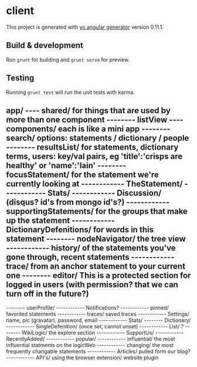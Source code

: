 # client

This project is generated with [yo angular generator](https://github.com/yeoman/generator-angular)
version 0.11.1.

## Build & development

Run `grunt` for building and `grunt serve` for preview.

## Testing

Running `grunt test` will run the unit tests with karma.


app/
---- shared/ for things that are used by more than one component
-------- listView
---- components/ each is like a mini app
-------- search/ options: statements / dictionary / people
-------- resultsList/ for statements, dictionary terms, users: key/val pairs, eg 'title':'crisps are healthy' or 'name':'Iain'
-------- focusStatement/ for the statement we're currently looking at
------------ TheStatement/
------------ Stats/
------------ Discussion/ (disqus? id's from mongo id's?)
------------ supportingStatements/ for the groups that make up the statement
------------ DictionaryDefenitions/ for words in this statement
-------- nodeNavigator/ the tree view
------------ history/ of the statements you've gone through, recent statements
------------ trace/ from an anchor statement to your current one
-------- editor/ This is a protected section for logged in users (with permission? that we can turn off in the future?)
------------ 
-------- userProfile/
------------ Notifications?
------------ pinned/ favorited statements
------------ traces/ saved traces
------------ Settings/ name, pic (gravatar), password, email
------------ Stats/
-------- Dictionary/
------------ SingleDefenition/ (once set, cannot unset)
------------ List/ ?
-------- WikiLogic/ the explore section
------------ SupportUs/
------------ RecentlyAdded/
------------ popular/
------------ influential/ the most influential statments on the logicWeb
------------ changing/ the most frequently changable statements
------------ Articles/ pulled form our blog?
------------ API's/ using the browser extension/ website plugin